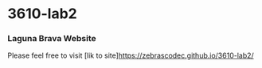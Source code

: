 # 3610-lab2
### Laguna Brava Website
Please feel free to visit
[lik to site]https://zebrascodec.github.io/3610-lab2/
